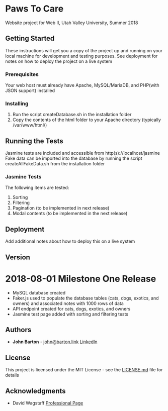 # Paws To Care

Website project for Web II, Utah Valley University, Summer 2018

## Getting Started

These instructions will get you a copy of the project up and running on your local machine for development and testing purposes. See deployment for notes on how to deploy the project on a live system

### Prerequisites

Your web host must already have Apache, MySQL/MariaDB, and PHP(with JSON support) installed

### Installing

1. Run the script createDatabase.sh in the installation folder 
2. Copy the contents of the html folder to your Apache directory (typically /var/www/html/)

## Running the Tests

Jasmine tests are included and accessible from http(s)://localhost/jasmine
Fake data can be imported into the database by running the script createAllFakeData.sh from the installation folder

### Jasmine Tests

The following items are tested:
1. Sorting
2. Filtering
3. Pagination (to be implemented in next release)
4. Modal contents (to be implemented in the next release)

## Deployment

Add additional notes about how to deploy this on a live system

## Version

2018-08-01
Milestone One Release
=====================
* MySQL database created
* Faker.js used to populate the database tables (cats, dogs, exotics, and owners) and associated notes with 1000 rows of data
* API endpoint created for cats, dogs, exotics, and owners
* Jasmine test page added with sorting and filtering tests

## Authors

* **John Barton** - [john@barton.link](mailto:john@barton.link) [LinkedIn](https://www.linkedin.com/in/john-barton-93380b7b/)


## License

This project is licensed under the MIT License - see the [LICENSE.md](LICENSE.md) file for details

## Acknowledgments

* David Wagstaff [Professional Page](https://www.uvu.edu/profpages/profiles/show/user_id/20687)